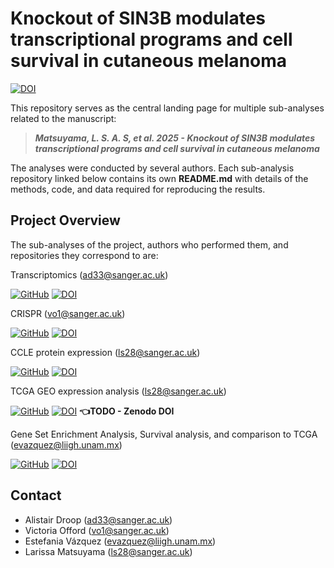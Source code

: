 # Knockout of SIN3B modulates transcriptional programs and cell survival in cutaneous melanoma

[![DOI](https://zenodo.org/badge/561735854.svg)](https://doi.org/10.5281/zenodo.15374733)

This repository serves as the central landing page for multiple sub-analyses related to the manuscript:

> **_Matsuyama, L. S. A. S, et al. 2025 - Knockout of SIN3B modulates transcriptional programs and cell survival in cutaneous melanoma_**

The analyses were conducted by several authors. Each sub-analysis repository linked below contains its own **README.md** with details of the methods, code, and data required for reproducing the results. 


## Project Overview

The sub-analyses of the project, authors who performed them, and repositories they correspond to are:  

Transcriptomics  (<ad33@sanger.ac.uk>)

[![GitHub](https://img.shields.io/badge/github-%23121011.svg?style=for-the-badge&logo=github&logoColor=white)](https://github.com/team113sanger/SIN3B_knockout_RNASeq)
[![DOI](https://zenodo.org/badge/980504354.svg)](https://doi.org/10.5281/zenodo.15374736)


CRISPR (<vo1@sanger.ac.uk>)

[![GitHub](https://img.shields.io/badge/github-%23121011.svg?style=for-the-badge&logo=github&logoColor=white)](https://github.com/team113sanger/SIN3B_CRISPR_screen) 
[![DOI](https://zenodo.org/badge/980512589.svg)](https://doi.org/10.5281/zenodo.15374727)


CCLE protein expression  (<ls28@sanger.ac.uk>)

[![GitHub](https://img.shields.io/badge/github-%23121011.svg?style=for-the-badge&logo=github&logoColor=white)](https://github.com/team113sanger/SIN3B_CCLE_expression_analysis)
[![DOI](https://zenodo.org/badge/980539655.svg)](https://doi.org/10.5281/zenodo.15374725)

TCGA GEO expression analysis (<ls28@sanger.ac.uk>)

[![GitHub](https://img.shields.io/badge/github-%23121011.svg?style=for-the-badge&logo=github&logoColor=white)](https://github.com/team113sanger/SIN3B_CRISPR_screen)
[![DOI](https://zenodo.org/badge/980539655.svg)](#) **👈TODO - Zenodo DOI**

Gene Set Enrichment Analysis, Survival analysis, and comparison to TCGA (<evazquez@liigh.unam.mx>)

[![GitHub](https://img.shields.io/badge/github-%23121011.svg?style=for-the-badge&logo=github&logoColor=white)](https://github.com/team113sanger/SIN3B_downstream_analyses) 
[![DOI](https://zenodo.org/badge/980624934.svg)](https://doi.org/10.5281/zenodo.15374731)

## Contact 

- Alistair Droop (<ad33@sanger.ac.uk>)
- Victoria Offord (<vo1@sanger.ac.uk>)
- Estefania Vázquez (<evazquez@liigh.unam.mx>)
- Larissa Matsuyama (<ls28@sanger.ac.uk>)

